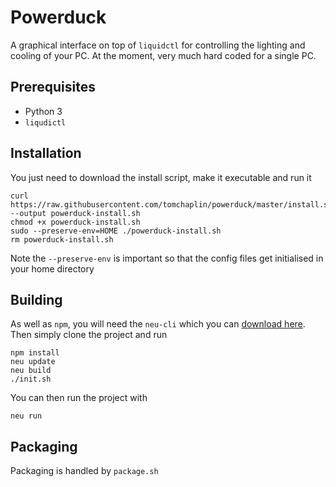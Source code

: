 # Powerduck

A graphical interface on top of `liquidctl` for controlling the lighting and cooling of your PC.
At the moment, very much hard coded for a single PC.

## Prerequisites

* Python 3
* `liqudictl`

## Installation

You just need to download the install script, make it executable and run it
```
curl https://raw.githubusercontent.com/tomchaplin/powerduck/master/install.sh --output powerduck-install.sh
chmod +x powerduck-install.sh
sudo --preserve-env=HOME ./powerduck-install.sh
rm powerduck-install.sh
```
Note the `--preserve-env` is important so that the config files get initialised in your home directory

## Building

As well as `npm`, you will need the `neu-cli` which you can [download here](https://neutralino.js.org/docs/#/tools/cli).
Then simply clone the project and run
```
npm install
neu update
neu build
./init.sh
```
You can then run the project with
```
neu run
```

## Packaging

Packaging is handled by `package.sh`

